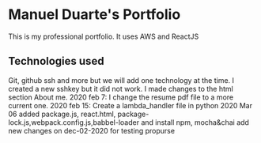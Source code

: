 # Manuel Duarte's Portfolio
This is my professional portfolio. It uses AWS and ReactJS

## Technologies used

Git, github ssh and more but we will add one technology at the time.
I created a new sshkey but it did not work.
I made changes to the html section About me.
2020 feb 7: I change the resume pdf file to a more current one.
2020 feb 15: Create a lambda_handler file in python
2020 Mar 06 added package.js, react.html, package-lock.js,webpack.config.js,babbel-loader and install npm, mocha&chai
add new changes on dec-02-2020 for testing propurse